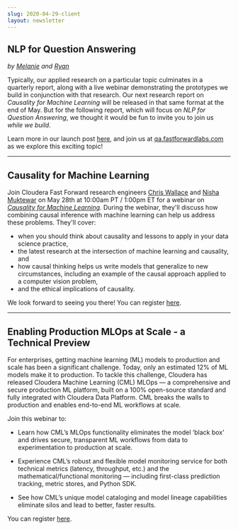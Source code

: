 ```yaml
---
slug: 2020-04-29-client
layout: newsletter
---
```


## NLP for Question Answering

*by [Melanie](https://www.linkedin.com/in/melanierbeck/) and [Ryan](https://twitter.com/MicallefEsq)*

Typically, our applied research on a particular topic culminates in a quarterly report,  along with a live webinar demonstrating the prototypes we build in conjunction with that research. Our next research report on *Causality for Machine Learning* will be released in that same format at the end of May.  But for the following report, which will focus on *NLP for Question Answering*, we thought it would be fun to invite you to join us <em>while we build</em>.

Learn more in our launch post [here](https://blog.cloudera.com/developing-nlp-for-automated-question-answering/), and join us at [qa.fastforwardlabs.com](qa.fastforwardlabs.com) as we explore this exciting topic!

---

## Causality for Machine Learning

Join Cloudera Fast Forward research engineers [Chris Wallace](https://twitter.com/_cjwallace) and [Nisha Muktewar](https://twitter.com/NishaMuktewar) on May 28th at 10:00am PT / 1:00pm ET for a webinar on *[Causality for Machine Learning](https://www.cloudera.com/about/events/webinars/causality-for-machine-learning.html?utm_medium=email&utm_source=newsletter-FastForwardLabs&keyplay=ODL&utm_campaign=FY21-Q2_CW_AMER_Causality_for_ML_2020-05-28&cid=7012H000001OmCQ)*. During the webinar, they'll discuss how combining causal inference with machine learning can help us address these problems. They'll cover:

* when you should think about causality and lessons to apply in  your data science practice,
* the latest research at the intersection of machine learning and causality, and
* how causal thinking helps us write models that generalize to new circumstances, including an example of the causal approach applied to a computer vision problem,
* and the ethical implications of causality.  

We look forward to seeing you there! You can register [here](https://www.cloudera.com/about/events/webinars/causality-for-machine-learning.html?utm_medium=email&utm_source=newsletter-FastForwardLabs&keyplay=ODL&utm_campaign=FY21-Q2_CW_AMER_Causality_for_ML_2020-05-28&cid=7012H000001OmCQ).

---

## Enabling Production MLOps at Scale - a Technical Preview

For enterprises, getting machine learning (ML) models to production and scale has been a significant challenge. Today, only an estimated 12% of ML models make it to production. To tackle this challenge, Cloudera has released Cloudera Machine Learning (CML) MLOps — a comprehensive and secure production ML platform, built on a 100% open-source standard and fully integrated with Cloudera Data Platform. CML breaks the walls to production and enables end-to-end ML workflows at scale.

Join this webinar to: 

* Learn how CML’s MLOps functionality eliminates the model ‘black box’ and drives secure, transparent ML workflows from data to experimentation to production at scale.

* Experience CML’s robust and flexible model monitoring service for both technical metrics (latency, throughput, etc.) and the mathematical/functional monitoring — including first-class prediction tracking, metric stores, and Python SDK.

* See how CML’s unique model cataloging and model lineage capabilities eliminate silos and lead to better, faster results.

You can register [here](https://www.cloudera.com/about/events/webinars/enabling-production-ml-at-scale.html?utm_medium=clouderan&utm_source=field&keyplay=MDL&utm_campaign=FY21-Q2_CW_AMER_ML_at_Scale_2020-05-06&cid=7012H000001OhHN).